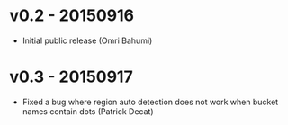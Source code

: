 # v0.2 - 20150916
* Initial public release (Omri Bahumi)

# v0.3 - 20150917
* Fixed a bug where region auto detection does not work when bucket names contain dots (Patrick Decat)

